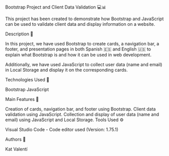 Bootstrap Project and Client Data Validation 💻📊

This project has been created to demonstrate how Bootstrap and JavaScript can be used to validate client data and display information on a website.

Description 📝

In this project, we have used Bootstrap to create cards, a navigation bar, a footer, and presentation pages in both Spanish 🇪🇸 and English 🇺🇸 to explain what Bootstrap is and how it can be used in web development.

Additionally, we have used JavaScript to collect user data (name and email) in Local Storage and display it on the corresponding cards.

Technologies Used 🔧

Bootstrap
JavaScript

Main Features 🚀

Creation of cards, navigation bar, and footer using Bootstrap.
Client data validation using JavaScript.
Collection and display of user data (name and email) using JavaScript and Local Storage.
Tools Used ⚙️

Visual Studio Code - Code editor used (Version: 1.75.1)

Authors 👥

Kat
Valentí

<!-- Proyecto Bootstrap y Validación de Datos de Cliente 💻📊

Este proyecto ha sido creado para demostrar cómo se pueden utilizar Bootstrap y JavaScript para validar datos de cliente y mostrar información en un sitio web.

Descripción📝

En este proyecto, hemos utilizado Bootstrap para crear cartas, una barra de navegación, un pie de página y páginas de presentación tanto en español como en inglés para explicar qué es Bootstrap y cómo se puede utilizar en el desarrollo web.

Además, hemos utilizado JavaScript para recopilar los datos del usuario (nombre y correo electrónico) en el Local Storage y mostrarlos en las cartas correspondientes.

Tecnologías Utilizadas🔧

Bootstrap
JavaScript

Funcionalidades Principales🚀

Creación de cartas, barra de navegación y pie de página utilizando Bootstrap.
Validación de datos de cliente utilizando JavaScript.
Recopilación y visualización de datos de usuario (nombre y correo electrónico) utilizando JavaScript y Local Storage.

(CONJUNTO DE HERRAMIENTAS) ⚙️ VISUAL STUDIO CODE

VISUAL STUDIO CODE - Editor de código utilizado (Versión: 1.75.1)

Autores👥
Kat
Valentí -->